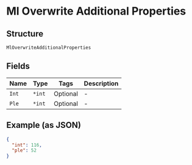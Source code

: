 
# Ml Overwrite Additional Properties

## Structure

`MlOverwriteAdditionalProperties`

## Fields

| Name | Type | Tags | Description |
|  --- | --- | --- | --- |
| `Int` | `*int` | Optional | - |
| `Ple` | `*int` | Optional | - |

## Example (as JSON)

```json
{
  "int": 116,
  "ple": 52
}
```

